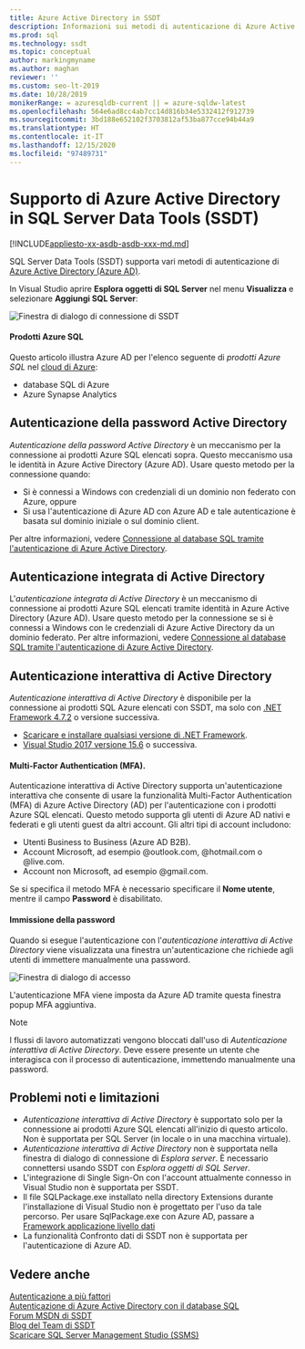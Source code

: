 ```yaml
---
title: Azure Active Directory in SSDT
description: Informazioni sui metodi di autenticazione di Azure Active Directory forniti da SQL Server Data Tools (SSDT) per il database SQL di Azure e Azure Synapse Analytics.
ms.prod: sql
ms.technology: ssdt
ms.topic: conceptual
author: markingmyname
ms.author: maghan
reviewer: ''
ms.custom: seo-lt-2019
ms.date: 10/28/2019
monikerRange: = azuresqldb-current || = azure-sqldw-latest
ms.openlocfilehash: 564e6ad8cc4ab7cc14d816b34e5332412f912739
ms.sourcegitcommit: 3bd188e652102f3703812af53ba877cce94b44a9
ms.translationtype: HT
ms.contentlocale: it-IT
ms.lasthandoff: 12/15/2020
ms.locfileid: "97489731"
---
```

# <a name="azure-active-directory-support-in-sql-server-data-tools-ssdt"></a>Supporto di Azure Active Directory in SQL Server Data Tools (SSDT)

[!INCLUDE[appliesto-xx-asdb-asdb-xxx-md.md](../includes/appliesto-xx-asdb-asdw-xxx-md.md)]

SQL Server Data Tools (SSDT) supporta vari metodi di autenticazione di [Azure Active Directory (Azure AD)](/azure/active-directory/active-directory-whatis).

In Visual Studio aprire **Esplora oggetti di SQL Server** nel menu **Visualizza** e selezionare **Aggiungi SQL Server**:

![Finestra di dialogo di connessione di SSDT](media/azure-active-directory/interactive.png)

#### <a name="which-azure-sql-products"></a>Prodotti Azure SQL

Questo articolo illustra Azure AD per l'elenco seguente di *prodotti Azure SQL* nel [cloud di Azure](https://azure.microsoft.com/):

- database SQL di Azure
- Azure Synapse Analytics

## <a name="active-directory-password-authentication"></a>Autenticazione della password Active Directory

*Autenticazione della password Active Directory* è un meccanismo per la connessione ai prodotti Azure SQL elencati sopra. Questo meccanismo usa le identità in Azure Active Directory (Azure AD). Usare questo metodo per la connessione quando:

- Si è connessi a Windows con credenziali di un dominio non federato con Azure, oppure
- Si usa l'autenticazione di Azure AD con Azure AD e tale autenticazione è basata sul dominio iniziale o sul dominio client.

Per altre informazioni, vedere [Connessione al database SQL tramite l'autenticazione di Azure Active Directory](/azure/sql-database/sql-database-aad-authentication).  

## <a name="active-directory-integrated-authentication"></a>Autenticazione integrata di Active Directory

L'*autenticazione integrata di Active Directory* è un meccanismo di connessione ai prodotti Azure SQL elencati tramite identità in Azure Active Directory (Azure AD). Usare questo metodo per la connessione se si è connessi a Windows con le credenziali di Azure Active Directory da un dominio federato. Per altre informazioni, vedere [Connessione al database SQL tramite l'autenticazione di Azure Active Directory](/azure/sql-database/sql-database-aad-authentication).

## <a name="active-directory-interactive-authentication"></a>Autenticazione interattiva di Active Directory

*Autenticazione interattiva di Active Directory* è disponibile per la connessione ai prodotti SQL Azure elencati con SSDT, ma solo con [.NET Framework 4.7.2](/dotnet/api/?view=netframework-4.7.2&preserve-view=true) o versione successiva.

- [Scaricare e installare qualsiasi versione di .NET Framework](https://www.microsoft.com/net/download/all).
- [Visual Studio 2017 versione 15.6](/visualstudio/releasenotes/vs2017-relnotes) o successiva.

#### <a name="multi-factor-authentication-mfa"></a>Multi-Factor Authentication (MFA).

Autenticazione interattiva di Active Directory supporta un'autenticazione interattiva che consente di usare la funzionalità Multi-Factor Authentication (MFA) di Azure Active Directory (AD) per l'autenticazione con i prodotti Azure SQL elencati. Questo metodo supporta gli utenti di Azure AD nativi e federati e gli utenti guest da altri account. Gli altri tipi di account includono:

- Utenti Business to Business (Azure AD B2B).
- Account Microsoft, ad esempio @outlook.com, @hotmail.com o @live.com.
- Account non Microsoft, ad esempio @gmail.com.

Se si specifica il metodo MFA è necessario specificare il **Nome utente**, mentre il campo **Password** è disabilitato. 

#### <a name="password-entry"></a>Immissione della password

Quando si esegue l'autenticazione con l'*autenticazione interattiva di Active Directory* viene visualizzata una finestra un'autenticazione che richiede agli utenti di immettere manualmente una password.

![Finestra di dialogo di accesso](media/azure-active-directory/sign-in.png)

L'autenticazione MFA viene imposta da Azure AD tramite questa finestra popup MFA aggiuntiva.

> [!NOTE]
> I flussi di lavoro automatizzati vengono bloccati dall'uso di *Autenticazione interattiva di Active Directory*. Deve essere presente un utente che interagisca con il processo di autenticazione, immettendo manualmente una password.

## <a name="known-issues-and-limitations"></a>Problemi noti e limitazioni

- *Autenticazione interattiva di Active Directory* è supportato solo per la connessione ai prodotti Azure SQL elencati all'inizio di questo articolo. Non è supportata per SQL Server (in locale o in una macchina virtuale).
- *Autenticazione interattiva di Active Directory* non è supportata nella finestra di dialogo di connessione di *Esplora server*. È necessario connettersi usando SSDT con *Esplora oggetti di SQL Server*.
- L'integrazione di Single Sign-On con l'account attualmente connesso in Visual Studio non è supportata per SSDT.
- Il file SQLPackage.exe installato nella directory Extensions durante l'installazione di Visual Studio non è progettato per l'uso da tale percorso. Per usare SqlPackage.exe con Azure AD, passare a [Framework applicazione livello dati](https://www.microsoft.com/download/details.aspx?id=55088) 
- La funzionalità Confronto dati di SSDT non è supportata per l'autenticazione di Azure AD.  


## <a name="see-also"></a>Vedere anche  

[Autenticazione a più fattori](/azure/sql-database/sql-database-ssms-mfa-authentication)  
[Autenticazione di Azure Active Directory con il database SQL](/azure/sql-database/sql-database-aad-authentication-configure)  
[Forum MSDN di SSDT](https://social.msdn.microsoft.com/Forums/sqlserver/home?forum=ssdt)  
[Blog del Team di SSDT](/archive/blogs/ssdt/)  
[Scaricare SQL Server Management Studio (SSMS)](../ssms/download-sql-server-management-studio-ssms.md)
